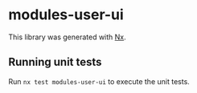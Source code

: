 # modules-user-ui

This library was generated with [Nx](https://nx.dev).


## Running unit tests

Run `nx test modules-user-ui` to execute the unit tests.

